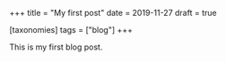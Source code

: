 +++
title = "My first post"
date = 2019-11-27
draft = true

[taxonomies]
tags = ["blog"]
+++

This is my first blog post.